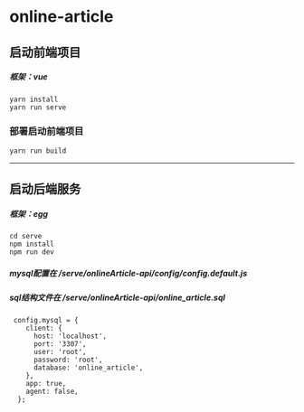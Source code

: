 # online-article


## 启动前端项目
##### 框架：vue
```
yarn install
yarn run serve
```

### 部署启动前端项目
```
yarn run build
```

---
## 启动后端服务
##### 框架：egg
```
cd serve
npm install
npm run dev
```

##### mysql配置在 /serve/onlineArticle-api/config/config.default.js
##### sql结构文件在 /serve/onlineArticle-api/online_article.sql
```
 config.mysql = {
    client: {
      host: 'localhost',
      port: '3307',
      user: 'root',
      password: 'root',
      database: 'online_article',
    },
    app: true,
    agent: false,
  };
```
